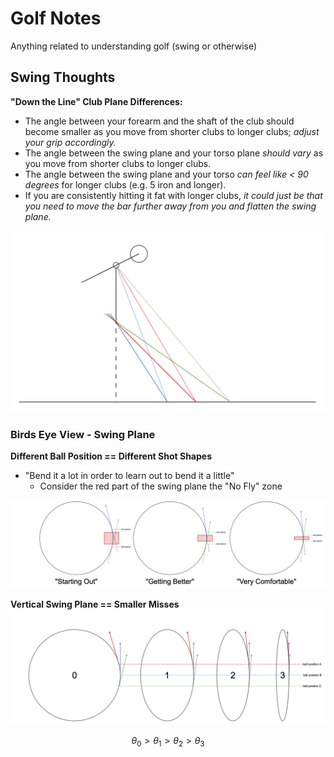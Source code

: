 # Golf Notes

Anything related to understanding golf (swing or otherwise)

## Swing Thoughts

**"Down the Line" Club Plane Differences:**
* The angle between your forearm and the shaft of the club should become smaller as you move from shorter clubs to
  longer clubs; *adjust your grip accordingly.*
* The angle between the swing plane and your torso plane *should vary* as you move from shorter clubs to longer clubs.
* The angle between the swing plane and your torso *can feel like < 90 degrees* for longer clubs (e.g. 5 iron and
  longer).
* If you are consistently hitting it fat with longer clubs, *it could just be that you need to move the bar further away
  from you and flatten the swing plane.*

![](images/dtl_club_plane_differences.png)

### Birds Eye View - Swing Plane

**Different Ball Position == Different Shot Shapes**
* "Bend it a lot in order to learn out to bend it a little"
    * Consider the red part of the swing plane the "No Fly" zone

![](images/fades_vs_draws.png)

**Vertical Swing Plane == Smaller Misses** 
![](images/vertical_swing_plane_superiority.png)

$$
\theta_{0} > \theta_{1} > \theta_{2} > \theta_{3}
$$


